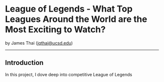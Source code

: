 # League of Legends - What Top Leagues Around the World are the Most Exciting to Watch?

by James Thai (jqthai@ucsd.edu)

---

## Introduction

In this project, I dove deep into competitive League of Legends
